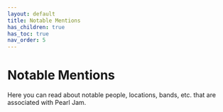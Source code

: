 ```yaml
---
layout: default
title: Notable Mentions
has_children: true
has_toc: true
nav_order: 5
---
```

# Notable Mentions

Here you can read about notable people, locations, bands, etc. that are associated with Pearl Jam.
